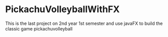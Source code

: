 # PickachuVolleyballWithFX
This is the last project on 2nd year 1st semester and use javaFX to build the classic game pickachuvolleyball
